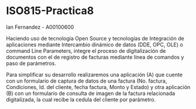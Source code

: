 # ISO815-Practica8

Ian Fernandez - A00100600


Haciendo uso de tecnología Open Source y tecnologías de
Integración de aplicaciones mediante Intercambio dinámico
de datos (DDE, OPC, OLE) o command Line Parameters,
integre el proceso de digitalización de documentos con el de
registro de facturas mediante línea de comandos y paso de
parámetros.

Para simplificar su desarrollo realizaremos una aplicación (A)
que cuente con un formulario de captura de datos de una
factura (No. factura, Condiciones, Id. del cliente, fecha
factura, Monto y Estado) y otra aplicación (B) con un
formulario de consulta de imagen de la factura relacionada
digitalizada, la cual recibe la cedula del cliente por parámetro.